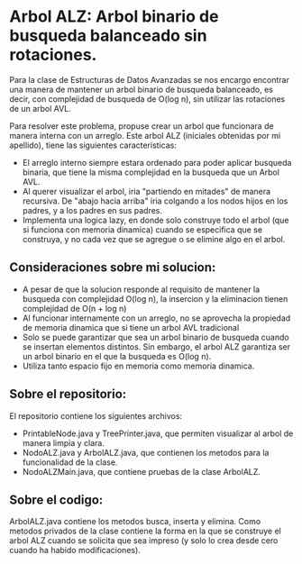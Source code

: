 # Arbol ALZ: Arbol binario de busqueda balanceado sin rotaciones.

Para la clase de Estructuras de Datos Avanzadas se nos encargo encontrar una manera de mantener un arbol binario de busqueda balanceado, es decir, con complejidad de busqueda de O(log n), sin utilizar las rotaciones de un arbol AVL.

Para resolver este problema, propuse crear un arbol que funcionara de manera interna con un arreglo. Este arbol ALZ (iniciales obtenidas por mi apellido), tiene las siguientes caracteristicas:
- El arreglo interno siempre estara ordenado para poder aplicar busqueda binaria, que tiene la misma complejidad en la busqueda que un Arbol AVL.
- Al querer visualizar el arbol, iria "partiendo en mitades" de manera recursiva. De "abajo hacia arriba" iria colgando a los nodos hijos en los padres, y a los padres en sus padres.
- Implementa una logica lazy, en donde solo construye todo el arbol (que si funciona con memoria dinamica) cuando se especifica que se construya, y no cada vez que se agregue o se elimine algo en el arbol.

## Consideraciones sobre mi solucion:

- A pesar de que la solucion responde al requisito de mantener la busqueda con complejidad O(log n), la insercion y la eliminacion tienen complejidad de O(n + log n)
- Al funcionar internamente con un arreglo, no se aprovecha la propiedad de memoria dinamica que si tiene un arbol AVL tradicional
- Solo se puede garantizar que sea un arbol binario de busqueda cuando se insertan elementos distintos. Sin embargo, el arbol ALZ garantiza ser un arbol binario en el que la busqueda es O(log n).
- Utiliza tanto espacio fijo en memoria como memoria dinamica.

## Sobre el repositorio:

El repositorio contiene los siguientes archivos:
- PrintableNode.java y TreePrinter.java, que permiten visualizar al arbol de manera limpia y clara.
- NodoALZ.java y ArbolALZ.java, que contienen los metodos para la funcionalidad de la clase.
- NodoALZMain.java, que contiene pruebas de la clase ArbolALZ.

## Sobre el codigo:

ArbolALZ.java contiene los metodos busca, inserta y elimina. Como metodos privados de la clase contiene la forma en la que se construye el arbol ALZ cuando se solicita que sea impreso (y solo lo crea desde cero cuando ha habido modificaciones).
